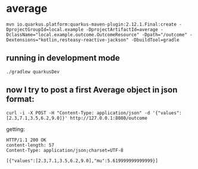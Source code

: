 # average 

```shell
mvn io.quarkus.platform:quarkus-maven-plugin:2.12.1.Final:create -DprojectGroupId=local.example -DprojectArtifactId=average -DclassName="local.example.outcome.OutcomeResource" -Dpath="/outcome" -Dextensions="kotlin,resteasy-reactive-jackson" -DbuildTool=gradle
```

## running in development mode

```shell
./gradlew quarkusDev
```

## now I try to post a first Average object in json format:

```shell
curl -i -X POST -H "Content-Type: application/json" -d '{"values":[2.3,7.1,3.5,6.2,9.0]}' http://127.0.0.1:8080/outcome
```

getting:

```text
HTTP/1.1 200 OK
content-length: 57
Content-Type: application/json;charset=UTF-8

[{"values":[2.3,7.1,3.5,6.2,9.0],"mu":5.619999999999999}]
```
